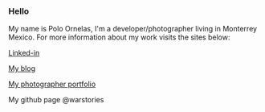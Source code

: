 ### Hello
My name is Polo Ornelas, I'm a developer/photographer living in Monterrey Mexico. For more information about my work visits the sites below: 

[Linked-in](http://www.linkedin.com/in/poloornelas)

[My blog](http://www.zerokernel.com/)

[My photographer portfolio](http://www.warstories.com.mx/)

My github page @warstories

